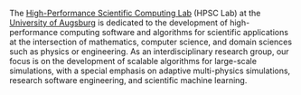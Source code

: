 The [High-Performance Scientific Computing Lab](https://www.uni-augsburg.de/fakultaet/mntf/math/prof/hpsc) (HPSC Lab) at the [University of Augsburg](https://www.uni-augsburg.de) is dedicated to the development of high-performance computing software and algorithms for scientific applications at the intersection of mathematics, computer science, and domain sciences such as physics or engineering. As an interdisciplinary research group, our focus is on the development of scalable algorithms for large-scale simulations, with a special emphasis on adaptive multi-physics simulations, research software engineering, and scientific machine learning.
